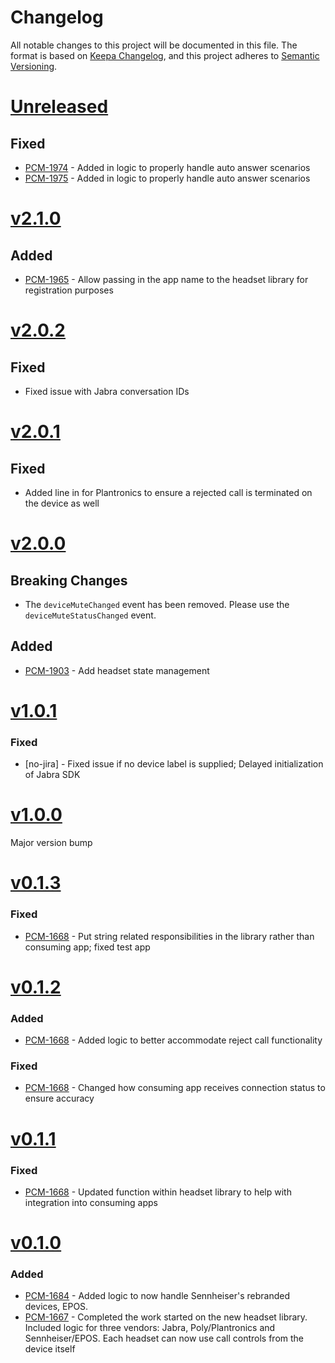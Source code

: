 # Changelog
All notable changes to this project will be documented in this file.
The format is based on [Keepa Changelog](https://keepachangelog.com/en/1.0.0/),
and this project adheres to [Semantic Versioning](https://semver.org/spec/v2.0.0.html).

# [Unreleased](https://github.com/purecloudlabs/softphone-vendor-headsets/compare/v2.2.0...HEAD)
## Fixed
* [PCM-1974](https://inindca.atlassian.net/browse/PCM-1974) - Added in logic to properly handle auto answer scenarios
* [PCM-1975](https://inindca.atlassian.net/browse/PCM-1975) - Added in logic to properly handle auto answer scenarios

# [v2.1.0](https://github.com/purecloudlabs/softphone-vendor-headsets/compare/v2.0.2...v2.1.0)
## Added
* [PCM-1965](https://inindca.atlassian.net/browse/PCM-1965) - Allow passing in the app name to the headset library for registration purposes

# [v2.0.2](https://github.com/purecloudlabs/softphone-vendor-headsets/compare/v2.0.1...v2.0.2)
## Fixed
* Fixed issue with Jabra conversation IDs

# [v2.0.1](https://github.com/purecloudlabs/softphone-vendor-headsets/compare/v2.0.0...v2.0.1)
## Fixed
* Added line in for Plantronics to ensure a rejected call is terminated on the device as well

# [v2.0.0](https://github.com/purecloudlabs/softphone-vendor-headsets/compare/v1.0.1...v2.0.0)
## Breaking Changes
* The `deviceMuteChanged` event has been removed. Please use the `deviceMuteStatusChanged` event.
## Added
* [PCM-1903](https://inindca.atlassian.net/browse/PCM-1903) - Add headset state management

# [v1.0.1](https://github.com/purecloudlabs/softphone-vendor-headsets/compare/v1.0.0...v1.0.1)
### Fixed
* [no-jira] - Fixed issue if no device label is supplied; Delayed initialization of Jabra SDK

# [v1.0.0](https://github.com/purecloudlabs/softphone-vendor-headsets/compare/v0.1.3...v1.0.0)
Major version bump

# [v0.1.3](https://github.com/purecloudlabs/softphone-vendor-headsets/compare/v0.1.2...v0.1.3)
### Fixed
* [PCM-1668](https://inindca.atlassian.net/browse/PCM-1668) - Put string related responsibilities in the library rather than consuming app; fixed test app

# [v0.1.2](https://github.com/purecloudlabs/softphone-vendor-headsets/compare/v0.1.1...v0.1.2)
### Added
* [PCM-1668](https://inindca.atlassian.net/browse/PCM-1668) - Added logic to better accommodate reject call functionality

### Fixed
* [PCM-1668](https://inindca.atlassian.net/browse/PCM-1668) - Changed how consuming app receives connection status to ensure accuracy

# [v0.1.1](https://github.com/purecloudlabs/softphone-vendor-headsets/compare/v0.1.0...v0.1.1)
### Fixed
* [PCM-1668](https://inindca.atlassian.net/browse/PCM-1668) - Updated function within headset library to help with integration into consuming apps

# [v0.1.0](https://github.com/purecloudlabs/softphone-vendor-headsets/tree/d230063938501788fff660924cb1f530c1685499)
### Added
* [PCM-1684](https://inindca.atlassian.net/browse/PCM-1684) - Added logic to now handle Sennheiser's rebranded devices, EPOS.
* [PCM-1667](https://inindca.atlassian.net/browse/PCM-1667) - Completed the work started on the new headset library. Included logic for three vendors: Jabra, Poly/Plantronics and
    Sennheiser/EPOS. Each headset can now use call controls from the device itself

